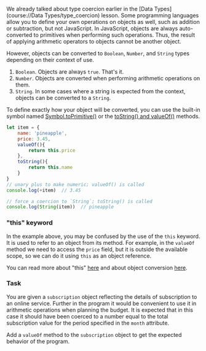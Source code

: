 We already talked about type coercion earlier in the [Data Types](course://Data Types/type_coercion) lesson. 
Some programming languages allow you to define your own operations on objects as well, such as addition or subtraction, but not JavaScript. 
In JavaScript, objects are always auto-converted to primitives when performing such operations. 
Thus, the result of applying arithmetic operators to objects cannot be another object.

However, objects can be converted to `Boolean`, `Number`, and `String` types depending on their context of use.
1. `Boolean`. Objects are always `true`. That's it.
2. `Number`. Objects are converted when performing arithmetic operations on them.
3. `String`. In some cases where a string is expected from the context, objects can be converted to a `String`.

To define exactly how your object will be converted, you can use the built-in symbol named [Symbol.toPrimitive()](https://developer.mozilla.org/en-US/docs/Web/JavaScript/Reference/Global_Objects/Symbol/toPrimitive) 
or the [toString() and valueOf()](https://javascript.info/object-toprimitive#tostring-valueof) methods.

```javascript
let item = {
    name: 'pineapple',
    price: 3.45,
    valueOf(){
        return this.price
    },
    toString(){
        return this.name
    }
}
// unary plus to make numeric; valueOf() is called
console.log(+item)  // 3.45

// force a coercion to `String`; toString() is called
console.log(String(item))  // pineapple
```

### "this" keyword
In the example above, you may be confused by the use of the `this` keyword. It is used to refer to an object from its method. 
For example, in the `valueOf` method we need to access the `price` field, but it is outside the available scope, so we can do it using `this` as an object reference.

You can read more about "this" [here](https://developer.mozilla.org/en-US/docs/Web/JavaScript/Reference/Operators/this) and about object conversion [here](https://developer.mozilla.org/en-US/docs/Web/JavaScript/Data_structures#primitive_coercion).

### Task
You are given a `subscription` object reflecting the details of subscription to an online service. 
Further in the program it would be convenient to use it in arithmetic operations when planning the budget. 
It is expected that in this case it should have been coerced to a number equal to the total subscription value for the period specified in the `month` attribute.

Add a `valueOf` method to the `subscription` object to get the expected behavior of the program.
